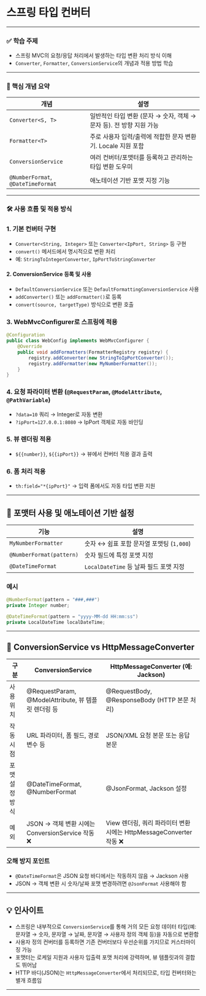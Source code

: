 # 스프링 타입 컨버터

---
### ✅ 학습 주제

* 스프링 MVC의 요청/응답 처리에서 발생하는 타입 변환 처리 방식 이해
* `Converter`, `Formatter`, `ConversionService`의 개념과 적용 방법 학습

---

### 🧩 핵심 개념 요약

| 개념                                 | 설명                                          |
| ---------------------------------- | ------------------------------------------- |
| `Converter<S, T>`                  | 일반적인 타입 변환 (문자 → 숫자, 객체 → 문자 등). 전 방향 지원 가능 |
| `Formatter<T>`                     | 주로 사용자 입력/출력에 적합한 문자 변환기. Locale 지원 포함      |
| `ConversionService`                | 여러 컨버터/포맷터를 등록하고 관리하는 타입 변환 도우미             |
| `@NumberFormat`, `@DateTimeFormat` | 애노테이션 기반 포맷 지정 기능                           |

---
### 🛠️ 사용 흐름 및 적용 방식

### 1. 기본 컨버터 구현

* `Converter<String, Integer>` 또는 `Converter<IpPort, String>` 등 구현
* `convert()` 메서드에서 명시적으로 변환 처리
* 예: `StringToIntegerConverter`, `IpPortToStringConverter`
#### 2. ConversionService 등록 및 사용

* `DefaultConversionService` 또는 `DefaultFormattingConversionService` 사용
* `addConverter()` 또는 `addFormatter()`로 등록
* `convert(source, targetType)` 방식으로 변환 호출

### 3. WebMvcConfigurer로 스프링에 적용

```java
@Configuration
public class WebConfig implements WebMvcConfigurer {
    @Override
    public void addFormatters(FormatterRegistry registry) {
        registry.addConverter(new StringToIpPortConverter());
        registry.addFormatter(new MyNumberFormatter());
    }
}
```

### 4. 요청 파라미터 변환 (`@RequestParam`, `@ModelAttribute`, `@PathVariable`)

* `?data=10` 쿼리 → Integer로 자동 변환
* `?ipPort=127.0.0.1:8080` → IpPort 객체로 자동 바인딩

### 5. 뷰 렌더링 적용

* `${{number}}`, `${{ipPort}}` → 뷰에서 컨버터 적용 결과 출력

### 6. 폼 처리 적용

* `th:field="*{ipPort}"` → 입력 폼에서도 자동 타입 변환 지원

---

## 🎨 포맷터 사용 및 애노테이션 기반 설정

| 기능                       | 설명                            |
| ------------------------ | ----------------------------- |
| `MyNumberFormatter`      | 숫자 ↔ 쉼표 포함 문자열 포맷팅 (`1,000`)  |
| `@NumberFormat(pattern)` | 숫자 필드에 특정 포맷 지정               |
| `@DateTimeFormat`        | `LocalDateTime` 등 날짜 필드 포맷 지정 |

### 예시

```java
@NumberFormat(pattern = "###,###")
private Integer number;

@DateTimeFormat(pattern = "yyyy-MM-dd HH:mm:ss")
private LocalDateTime localDateTime;
```

---

## 🔄 ConversionService vs HttpMessageConverter

| 구분       | ConversionService                           | HttpMessageConverter (예: Jackson)                  |
| -------- | ------------------------------------------- | -------------------------------------------------- |
| 사용 위치    | @RequestParam, @ModelAttribute, 뷰 템플릿 렌더링 등 | @RequestBody, @ResponseBody (HTTP 본문 처리)           |
| 작동 시점    | URL 파라미터, 폼 필드, 경로 변수 등                     | JSON/XML 요청 본문 또는 응답 본문                            |
| 포맷 설정 방식 | @DateTimeFormat, @NumberFormat              | @JsonFormat, Jackson 설정                            |
| 예외       | JSON → 객체 변환 시에는 ConversionService 작동 ❌     | View 렌더링, 쿼리 파라미터 변환 시에는 HttpMessageConverter 작동 ❌ |

### 오해 방지 포인트

* `@DateTimeFormat`은 JSON 요청 바디에서는 작동하지 않음 → Jackson 사용
* JSON → 객체 변환 시 숫자/날짜 포맷 변경하려면 `@JsonFormat` 사용해야 함
---

## 💡 인사이트

* 스프링은 내부적으로 `ConversionService`를 통해 거의 모든 요청 데이터 타입(예: 문자열 → 숫자, 문자열 → 날짜, 문자열 → 사용자 정의 객체 등)을 자동으로 변환함
* 사용자 정의 컨버터를 등록하면 기존 컨버터보다 우선순위를 가지므로 커스터마이징 가능
* 포맷터는 로케일 지원과 사용자 입출력 포맷 처리에 강력하며, 뷰 템플릿과의 결합도 뛰어남
* HTTP 바디(JSON)는 `HttpMessageConverter`에서 처리되므로, 타입 컨버터와는 별개 흐름임

---





